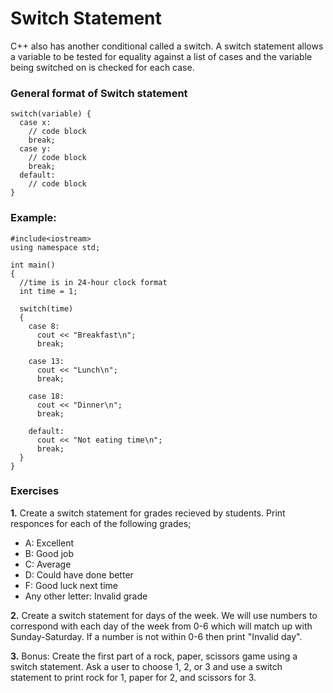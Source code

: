 # Switch Statement
C++ also has another conditional called a switch. A switch statement allows a variable to be tested for equality against a list of cases and the variable being switched on is checked for each case.

### General format of Switch statement
```
switch(variable) {
  case x:
    // code block
    break;
  case y:
    // code block
    break;
  default:
    // code block
}
```

### Example:
```
#include<iostream>
using namespace std;

int main()
{
  //time is in 24-hour clock format
  int time = 1;

  switch(time)
  {
    case 8:
      cout << "Breakfast\n";
      break;

    case 13:
      cout << "Lunch\n";
      break;

    case 18:
      cout << "Dinner\n";
      break;

    default:
      cout << "Not eating time\n";
      break;
  }
}
```

### Exercises
__1.__  Create a switch statement for grades recieved by students. Print responces for each of the following grades; 
- A: Excellent 
- B: Good job
- C: Average
- D: Could have done better
- F: Good luck next time
- Any other letter: Invalid grade

__2.__ Create a switch statement for days of the week. We will use numbers to correspond with each day of the week from 0-6 which will match up with Sunday-Saturday. If a number is not within 0-6 then print "Invalid day".

__3.__ Bonus: Create the first part of a rock, paper, scissors game using a switch statement. Ask a user to choose 1, 2, or 3 and use a switch statement to print rock for 1, paper for 2, and scissors for 3.
